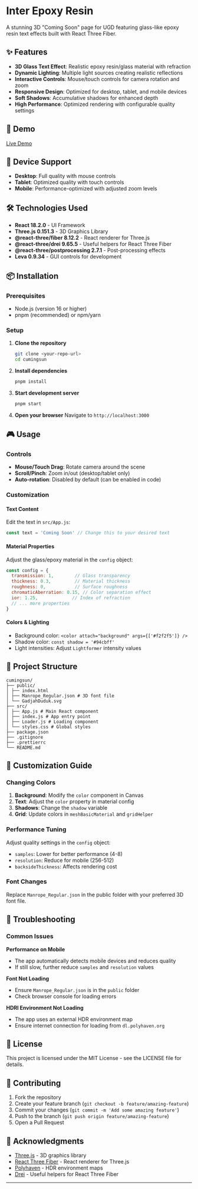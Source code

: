 # Inter Epoxy Resin

A stunning 3D "Coming Soon" page for UGD featuring glass-like epoxy resin text effects built with React Three Fiber.

## ✨ Features

- **3D Glass Text Effect**: Realistic epoxy resin/glass material with refraction
- **Dynamic Lighting**: Multiple light sources creating realistic reflections
- **Interactive Controls**: Mouse/touch controls for camera rotation and zoom
- **Responsive Design**: Optimized for desktop, tablet, and mobile devices
- **Soft Shadows**: Accumulative shadows for enhanced depth
- **High Performance**: Optimized rendering with configurable quality settings

## 🚀 Demo

[Live Demo]()

## 📱 Device Support

- **Desktop**: Full quality with mouse controls
- **Tablet**: Optimized quality with touch controls
- **Mobile**: Performance-optimized with adjusted zoom levels

## 🛠️ Technologies Used

- **React 18.2.0** - UI Framework
- **Three.js 0.151.3** - 3D Graphics Library
- **@react-three/fiber 8.12.2** - React renderer for Three.js
- **@react-three/drei 9.65.5** - Useful helpers for React Three Fiber
- **@react-three/postprocessing 2.7.1** - Post-processing effects
- **Leva 0.9.34** - GUI controls for development

## 📦 Installation

### Prerequisites
- Node.js (version 16 or higher)
- pnpm (recommended) or npm/yarn

### Setup

1. **Clone the repository**
   ```bash
   git clone <your-repo-url>
   cd cumingsun
   ```

2. **Install dependencies**
   ```bash
   pnpm install
   ```

3. **Start development server**
   ```bash
   pnpm start
   ```

4. **Open your browser**
   Navigate to `http://localhost:3000`

## 🎮 Usage

### Controls
- **Mouse/Touch Drag**: Rotate camera around the scene
- **Scroll/Pinch**: Zoom in/out (desktop/tablet only)
- **Auto-rotation**: Disabled by default (can be enabled in code)

### Customization

#### Text Content
Edit the text in `src/App.js`:
```javascript
const text = 'Coming Soon' // Change this to your desired text
```

#### Material Properties
Adjust the glass/epoxy material in the `config` object:
```javascript
const config = {
  transmission: 1,        // Glass transparency
  thickness: 0.3,         // Material thickness
  roughness: 0,           // Surface roughness
  chromaticAberration: 0.15, // Color separation effect
  ior: 1.25,             // Index of refraction
  // ... more properties
}
```

#### Colors & Lighting
- Background color: `<color attach="background" args={['#f2f2f5']} />`
- Shadow color: `const shadow = '#94cbff'`
- Light intensities: Adjust `Lightformer` intensity values

## 📁 Project Structure 
```
cumingsun/
├── public/
│ ├── index.html
│ ├── Manrope_Regular.json # 3D font file
│ └── GadjahDuduk.svg
├── src/
│ ├── App.js # Main React component
│ ├── index.js # App entry point
│ ├── Loader.js # Loading component
│ └── styles.css # Global styles
├── package.json
├── .gitignore
├── .prettierrc
└── README.md
```


## 🎨 Customization Guide

### Changing Colors
1. **Background**: Modify the `color` component in Canvas
2. **Text**: Adjust the `color` property in material config
3. **Shadows**: Change the `shadow` variable
4. **Grid**: Update colors in `meshBasicMaterial` and `gridHelper`

### Performance Tuning
Adjust quality settings in the `config` object:
- `samples`: Lower for better performance (4-8)
- `resolution`: Reduce for mobile (256-512)
- `backsideThickness`: Affects rendering cost

### Font Changes
Replace `Manrope_Regular.json` in the public folder with your preferred 3D font file.

## 🐛 Troubleshooting

### Common Issues

**Performance on Mobile**
- The app automatically detects mobile devices and reduces quality
- If still slow, further reduce `samples` and `resolution` values

**Font Not Loading**
- Ensure `Manrope_Regular.json` is in the `public` folder
- Check browser console for loading errors

**HDRI Environment Not Loading**
- The app uses an external HDR environment map
- Ensure internet connection for loading from `dl.polyhaven.org`

## 📄 License

This project is licensed under the MIT License - see the LICENSE file for details.

## 🤝 Contributing

1. Fork the repository
2. Create your feature branch (`git checkout -b feature/amazing-feature`)
3. Commit your changes (`git commit -m 'Add some amazing feature'`)
4. Push to the branch (`git push origin feature/amazing-feature`)
5. Open a Pull Request

## 🙏 Acknowledgments

- [Three.js](https://threejs.org/) - 3D graphics library
- [React Three Fiber](https://docs.pmnd.rs/react-three-fiber) - React renderer for Three.js
- [Polyhaven](https://polyhaven.org/) - HDR environment maps
- [Drei](https://github.com/pmndrs/drei) - Useful helpers for React Three Fiber

---